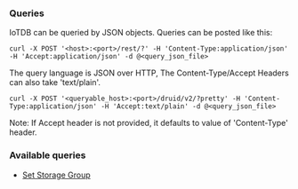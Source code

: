 <!--

    Licensed to the Apache Software Foundation (ASF) under one
    or more contributor license agreements.  See the NOTICE file
    distributed with this work for additional information
    regarding copyright ownership.  The ASF licenses this file
    to you under the Apache License, Version 2.0 (the
    "License"); you may not use this file except in compliance
    with the License.  You may obtain a copy of the License at
    
        http://www.apache.org/licenses/LICENSE-2.0
    
    Unless required by applicable law or agreed to in writing,
    software distributed under the License is distributed on an
    "AS IS" BASIS, WITHOUT WARRANTIES OR CONDITIONS OF ANY
    KIND, either express or implied.  See the License for the
    specific language governing permissions and limitations
    under the License.

-->

### Queries

IoTDB can be queried by JSON objects. Queries can be posted like this:

```
curl -X POST '<host>:<port>/rest/?' -H 'Content-Type:application/json' -H 'Accept:application/json' -d @<query_json_file>
```

The query language is JSON over HTTP, The Content-Type/Accept Headers can also take 'text/plain'.

```
curl -X POST '<queryable_host>:<port>/druid/v2/?pretty' -H 'Content-Type:application/json' -H 'Accept:text/plain' -d @<query_json_file>
```

Note: If Accept header is not provided, it defaults to value of 'Content-Type' header.

### Available queries

* [Set Storage Group](./2-Set%20Storage%20Group.md)





